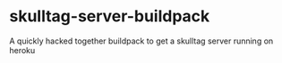 skulltag-server-buildpack
=========================

A quickly hacked together buildpack to get a skulltag server running on heroku
